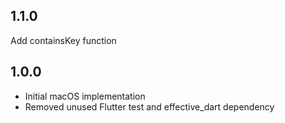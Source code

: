 ## 1.1.0

Add containsKey function

## 1.0.0

- Initial macOS implementation
- Removed unused Flutter test and effective_dart dependency